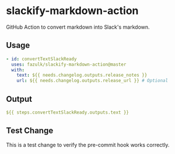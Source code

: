 # slackify-markdown-action

GitHub Action to convert markdown into Slack's markdown.

## Usage

```yaml
- id: convertTextSlackReady
  uses: fazulk/slackify-markdown-action@master
  with:
    text: ${{ needs.changelog.outputs.release_notes }}
    url: ${{ needs.changelog.outputs.release_url }} # Optional
```

## Output

```yaml
${{ steps.convertTextSlackReady.outputs.text }}
```

## Test Change

This is a test change to verify the pre-commit hook works correctly.
